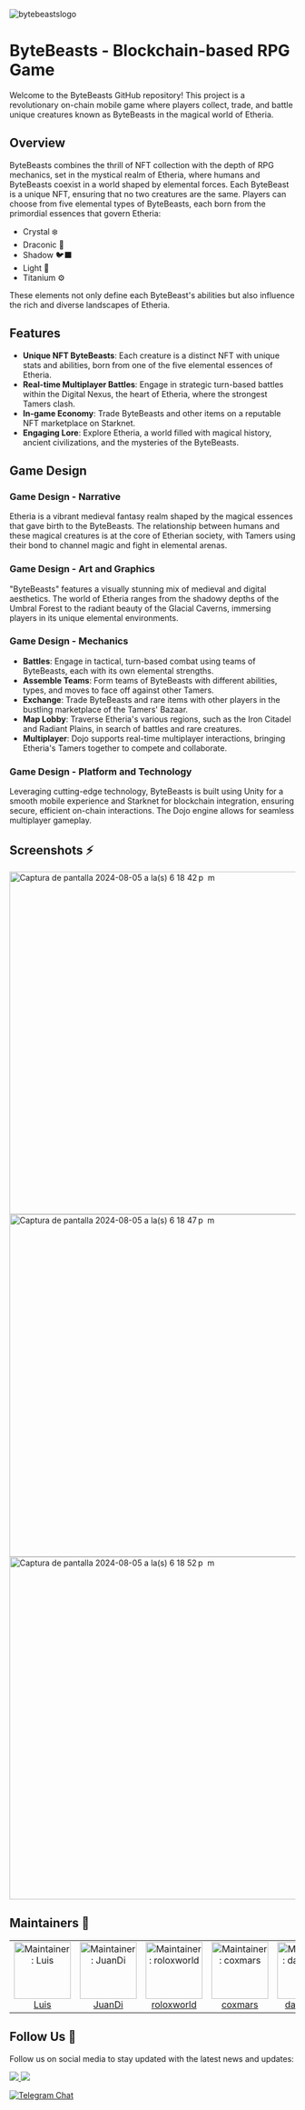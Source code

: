 
![bytebeastslogo](https://github.com/user-attachments/assets/e7cf529d-d66b-4046-a807-2d401d522735)


# ByteBeasts - Blockchain-based RPG Game

Welcome to the ByteBeasts GitHub repository! This project is a revolutionary on-chain mobile game where players collect, trade, and battle unique creatures known as ByteBeasts in the magical world of Etheria.

## Overview

ByteBeasts combines the thrill of NFT collection with the depth of RPG mechanics, set in the mystical realm of Etheria, where humans and ByteBeasts coexist in a world shaped by elemental forces. Each ByteBeast is a unique NFT, ensuring that no two creatures are the same. Players can choose from five elemental types of ByteBeasts, each born from the primordial essences that govern Etheria:

- Crystal ❄️
- Draconic 🐉
- Shadow 🐦‍⬛
- Light 🌟
- Titanium ⚙️

These elements not only define each ByteBeast's abilities but also influence the rich and diverse landscapes of Etheria.

## Features

- **Unique NFT ByteBeasts**: Each creature is a distinct NFT with unique stats and abilities, born from one of the five elemental essences of Etheria.
- **Real-time Multiplayer Battles**: Engage in strategic turn-based battles within the Digital Nexus, the heart of Etheria, where the strongest Tamers clash.
- **In-game Economy**: Trade ByteBeasts and other items on a reputable NFT marketplace on Starknet.
- **Engaging Lore**: Explore Etheria, a world filled with magical history, ancient civilizations, and the mysteries of the ByteBeasts.

## Game Design

### Game Design - Narrative

Etheria is a vibrant medieval fantasy realm shaped by the magical essences that gave birth to the ByteBeasts. The relationship between humans and these magical creatures is at the core of Etherian society, with Tamers using their bond to channel magic and fight in elemental arenas.

### Game Design - Art and Graphics

"ByteBeasts" features a visually stunning mix of medieval and digital aesthetics. The world of Etheria ranges from the shadowy depths of the Umbral Forest to the radiant beauty of the Glacial Caverns, immersing players in its unique elemental environments.

### Game Design - Mechanics

- **Battles**: Engage in tactical, turn-based combat using teams of ByteBeasts, each with its own elemental strengths.
- **Assemble Teams**: Form teams of ByteBeasts with different abilities, types, and moves to face off against other Tamers.
- **Exchange**: Trade ByteBeasts and rare items with other players in the bustling marketplace of the Tamers' Bazaar.
- **Map Lobby**: Traverse Etheria's various regions, such as the Iron Citadel and Radiant Plains, in search of battles and rare creatures.
- **Multiplayer**: Dojo supports real-time multiplayer interactions, bringing Etheria's Tamers together to compete and collaborate.

### Game Design - Platform and Technology

Leveraging cutting-edge technology, ByteBeasts is built using Unity for a smooth mobile experience and Starknet for blockchain integration, ensuring secure, efficient on-chain interactions. The Dojo engine allows for seamless multiplayer gameplay.

## Screenshots ⚡️

<img width="603" alt="Captura de pantalla 2024-08-05 a la(s) 6 18 42 p  m" src="https://github.com/user-attachments/assets/5014a542-f1ae-48ee-a358-95e5e0aa1e32">

<img width="603" alt="Captura de pantalla 2024-08-05 a la(s) 6 18 47 p  m" src="https://github.com/user-attachments/assets/475897cc-8268-4762-b3cd-e76ef7b2b430">

<img width="603" alt="Captura de pantalla 2024-08-05 a la(s) 6 18 52 p  m" src="https://github.com/user-attachments/assets/98c80d9c-f3cf-407a-8d22-b5c2383bda94">

## Maintainers 🥷

<table>
  <tr>
    <td align="center">
      <img src="Maintainers/LuisEverai.png" width="100px;" alt="Maintainer: Luis"/>
      <br />
      <a href="https://t.me/devjimenezz22">Luis</a>
      <br />
    </td>
    <td align="center">
      <img src="Maintainers/juandiEverai.jpeg" width="100px;" alt="Maintainer: JuanDi"/>
      <br />
      <a href="https://t.me/JuanDixCode">JuanDi</a>
      <br />
    </td>
    <td align="center">
      <img src="maintainers/rolo.jpg" width="100px" alt="Maintainer: roloxworld"/>
      <br />
      <a href="https://github.com/RolandoDrRobot">roloxworld</a>
      <br />
    </td>
    <td align="center">
      <img src="maintainers/marco.jpeg" width="100px" alt="Maintainer: coxmars"/>
      <br />
      <a href="https://github.com/coxmars">coxmars</a>
      <br />
    </td>
    <td align="center">
      <img src="assets/danielcdz.everai.png" width="100px;" alt="Maintainer: danielcdz"/>
      <br />
      <a href="https://t.me/danielcdz">danielcdz</a>
      <br />
    </td>
    <td align="center">
      <img src="assets/marco.everai.jpg" width="100px;" alt="Maintainer: Marco"/>
      <br />
      <a href="https://t.me/coxmar23">Marco</a>
      <br />
    </td>
  </tr>
</table>

## Follow Us 🌟

Follow us on social media to stay updated with the latest news and updates:

<a href="https://x.com/0xByteBeasts">
<img src="https://img.shields.io/twitter/follow/0xByteBeasts?style=social"/>
</a>

<a href="https://x.com/0xByteBeasts">
<img src="https://img.shields.io/github/stars/ByteBuildersLabs?style=social"/>
</a>

[![Telegram Chat][tg-badge]][tg-url]

[tg-badge]: https://img.shields.io/endpoint?color=neon&logo=telegram&label=chat&style=flat-square&url=https%3A%2F%2Ftg.sumanjay.workers.dev%2Fdojoengine
[tg-url]: https://t.me/+-84e2pqLtqNkZDAx
